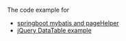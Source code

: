 The code example for

- [springboot mybatis and pageHelper](http://www.bswen.com/2018/06/springboot-mybatis-with-pageHelper.html)
- [jQuery DataTable example](http://www.bswen.com/2018/06/springboot-mybatis-with-pageHelper-and-DataTable.html)